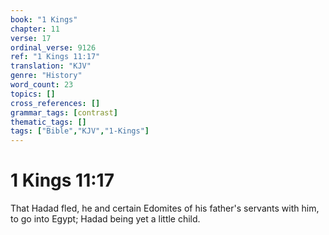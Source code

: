 ```yaml
---
book: "1 Kings"
chapter: 11
verse: 17
ordinal_verse: 9126
ref: "1 Kings 11:17"
translation: "KJV"
genre: "History"
word_count: 23
topics: []
cross_references: []
grammar_tags: [contrast]
thematic_tags: []
tags: ["Bible","KJV","1-Kings"]
---
```


# 1 Kings 11:17

That Hadad fled, he and certain Edomites of his father's servants with him, to go into Egypt; Hadad being yet a little child.

